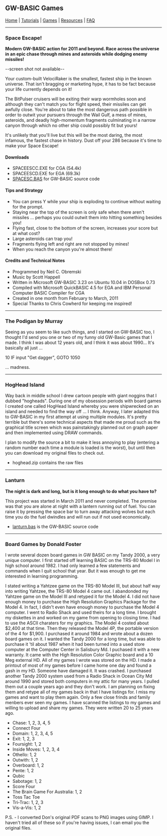## GW-BASIC Games

[Home](https://gw-basic.com) | [Tutorials](Tutorials.md) | [Games](Games.md) | [Resources](Resources.md) | [FAQ](FAQ.md)

---

### Space Escape!

**Modern GW-BASIC action for 2011 and beyond. Race across the universe in an epic chase through mines and asteroids while dodging enemy missiles!**

--screen shot not available--

Your custom-built VelociRaker is the smallest, fastest ship in the known universe. That isn't bragging or marketing hype, it has to be fact because your life currently depends on it!

The BitPulser cruisers will be exiting their warp wormholes soon and although they can't match you for flight speed, their missiles can get awfully close. You're about to take the most dangerous path possible in order to outwit your pursuers through the Wail Gulf, a mess of mines, asteroids, and deadly high-momentum fragments culminating in a narrow canyon through which no other ship could possibly fit but yours!

It's unlikely that you'll live but this will be the most daring, the most infamous, the fastest chase in history. Dust off your 286 because it's time to make your Space Escape!

#### Downloads

- SPACEESCC.EXE for CGA (54.4k)
- SPACEESCD.EXE for EGA (69.3k)
- [SPACESC.BAS](https://gw-basic.com/spaceesc.bas) for GW-BASIC source code

#### Tips and Strategy

- You can press Y while your ship is exploding to continue without waiting for the prompt.
- Staying near the top of the screen is only safe when there aren't missiles ... perhaps you could outwit them into hitting something besides you!
- Flying fast, close to the bottom of the screen, increases your score but at what cost?
- Large asteroids can trap you!
- Fragments flying left and right are not stopped by mines!
- When you reach the canyon you're almost there!

#### Credits and Technical Notes

- Programmed by Neil C. Obremski
- Music by Scott Happell
- Written in Microsoft GW-BASIC 3.23 on Ubuntu 10.04 in DOSBox 0.73
- Compiled with Microsoft QuickBASIC 4.5 for EGA and IBM Personal Computer BASIC Compiler for CGA
- Created in one month from February to March, 2011
- Special Thanks to Chris Cowherd for keeping me inspired!

---

### The Podigan by Murray

Seeing as you seem to like such things, and I started on GW-BASIC too, I thought I'd send you one or two of my funny old GW-Basic games that I made.  I think I was about 12 years old, and I think it was about 1990...  It's basically all just ...

10 IF input "Get dagger", GOTO 1050

... madness.

---

### HogHead Island

Way back in middle school I drew cartoon people with giant noggins that I dubbed "hogheads". During one of my obsession periods with board games I created one called HogHead Island whereby you were shipwrecked on an island and needed to find the way off ... I think. Anyway, I later adapted this to GW-BASIC in my first attempt at using multiple modules. It's pretty terrible but there's some technical aspects that made me proud such as the graphical title screen which was painstakingly planned out on graph paper and then implemented using DRAW commands.

I plan to modify the source a bit to make it less annoying to play (entering a random number each time a module is loaded is the worst), but until then you can download my original files to check out.

- hoghead.zip contains the raw files

---

### Lanturn

**The night is dark and long, but is it long enough to do what you have to?**

This project was started in March 2011 and never completed. The premise was that you are alone at night with a lantern running out of fuel. You can raise it by pressing the space bar to turn away attacking wolves but each time you do the fuel dwindles and will run out if not used economically.

- [lanturn.bas](https://gw-basic.com/lanturn.bas) is the GW-BASIC source code

---

### Board Games by Donald Foster

I wrote several dozen board games in GW BASIC on my Tandy 2000, a very unique computer. I first started off learning BASIC on the TRS-80 Model I in high school around 1982. I had only learned a few statements and commands when I quit school that year. But it was enough to get me interested in learning programming.

I stated writing a Yahtzee game on the TRS-80 Model III, but about half way into writing Yahtzee, the TRS-80 Model 4 came out. I abandonded my Yahtzee game on the Model III and retyped it for the Model 4. I did not have enough money to purchase the High Resolution Graphics Package for the Model 4. In fact, I didn't even have enough money to purchase the Model 4 computer. I went to Radio Shack and used theirs for a long time. I brought my diskettes in and worked on my game from opening to closing time. I had to use the ASCII charaters for my graphics. The Model 4 costed about $2,400 at that time. Then they released the Model 4P, the portable version of the 4 for $1,900. I purchased it around 1984 and wrote about a dozen board games on it. I wanted the Tandy 2000 for a long time, but was able to purchase it 'til about 1987 when it had been turned into a used store computer at the Computer Center in Salisbury Md. I puchased it with a new warranty. It came with the High Resolution Color Graphic board and a 10 Meg external HD. All of my games I wrote was stored on the HD. I made a printout of most of my games before I came home one day and found a gash in my HD. Someone have damaged it. It was crashed. I purchased another Tandy 2000 system used from a Radio Shack in Ocean City Md around 1990 and stored both computers in my attic for many years. I pulled them out a couple years ago and they don't work. I am planning on fixing them and retype all of my games back in that I have listings for. I miss my games and want to play them again. Only a few close frinds and family menbers ever seen my games. I have scanned the listings to my games and willing to upload and share my games. They were written 20 to 25 years ago.

- Chase: 1, 2, 3, 4, 5 
- Connect Four
- Domain: 1, 2, 3, 4, 5 
- Exit: 1, 2, 3 
- Foursight: 1, 2 
- Inside Moves: 1, 2, 3, 4 
- Othello: 1, 2 
- Outwith: 1, 2 
- Overboard: 1, 2 
- Pente: 1, 2 
- Qubic
- Sabotage: 1, 2 
- Score Four
- The Brain Game For Australia: 1, 2 
- Toss Tac Toe
- Tri-Trac: 1, 2, 3 
- Vis-a-Vis: 1, 2 

P.S. - I converted Don's original PDF scans to PNG images using GIMP. I haven't tried all of these so if you're having issues, I can email you the original files.
